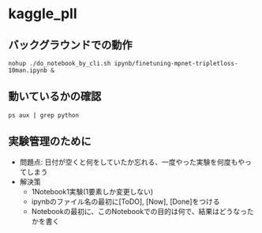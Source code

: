 # kaggle_pll

## バックグラウンドでの動作
```
nohup ./do_notebook_by_cli.sh ipynb/finetuning-mpnet-tripletloss-10man.ipynb &
```

## 動いているかの確認
```
ps aux | grep python
```

## 実験管理のために
- 問題点: 日付が空くと何をしていたか忘れる、一度やった実験を何度もやってしまう
- 解決策
  - 1Notebook1実験(1要素しか変更しない)
  - ipynbのファイル名の最初に[ToDO], [Now], [Done]をつける
  - Notebookの最初に、このNotebookでの目的は何で、結果はどうなったかを書く
